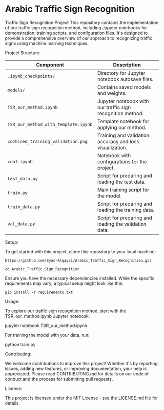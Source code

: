 
# Arabic Traffic Sign Recognition
Traffic Sign Recognition Project This repository contains the implementation of our traffic sign recognition method, including Jupyter notebooks for demonstration, training scripts, and configuration files. It's designed to provide a comprehensive overview of our approach to recognizing traffic signs using machine learning techniques.

Project Structure:

| Component                        | Description                                                               |
|----------------------------------|---------------------------------------------------------------------------|
| `.ipynb_checkpoints/`            | Directory for Jupyter notebook autosave files.                            |
| `models/`                        | Contains saved models and weights.                                        |
| `TSR_our_method.ipynb`           | Jupyter notebook with our traffic sign recognition method.                |
| `TSR_our_method_with_template.ipynb` | Template notebook for applying our method.               |
| `combined_training_validation.png` | Training and validation accuracy and loss visualization. |
| `conf.ipynb`                     | Notebook with configurations for the project.                             |
| `test_data.py`                   | Script for preparing and loading the test data.                           |
| `train.py`                       | Main training script for the model.                                       |
| `train_data.py`                  | Script for preparing and loading the training data.                       |
| `val_data.py`                    | Script for preparing and loading the validation data.                     |


Setup:

To get started with this project, clone this repository to your local machine:

`https://github.com/Eyad-Alqaysi/Arabic_Traffic_Sign_Recognition.git`

`cd Arabic_Traffic_Sign_Recognition`

Ensure you have the necessary dependencies installed. While the specific requirements may vary, a typical setup might look like this:

`pip install -r requirements.txt`

Usage:

To explore our traffic sign recognition method, start with the TSR_our_method.ipynb Jupyter notebook:

jupyter notebook TSR_our_method.ipynb

For training the model with your data, run:

python train.py

Contributing:

We welcome contributions to improve this project! Whether it's by reporting issues, adding new features, or improving documentation, your help is appreciated. Please read CONTRIBUTING.md for details on our code of conduct and the process for submitting pull requests.

License:

This project is licensed under the MIT License - see the LICENSE.md file for details.
